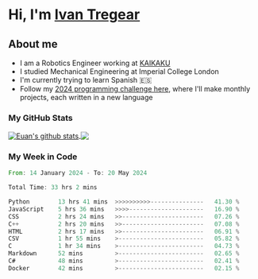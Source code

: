 # Hi, I'm [Ivan Tregear](https://www.linkedin.com/in/ivantregear/)

## About me

* I am a Robotics Engineer working at [KAIKAKU](https://github.com/KAIKAKU-AI)
* I studied Mechanical Engineering at Imperial College London
* I'm currently trying to learn Spanish :es:
* Follow my [2024 programming challenge here](https://github.com/ITregear?tab=repositories), where I'll make monthly projects, each written in a new language


### My GitHub Stats

<a href="#my-github-stats">
  <img align="center" src="https://github-readme-stats.vercel.app/api?username=itregear&count_private=true&show_icons=true&include_all_commits=true&theme=material-palenight" alt="Euan's github stats" />
</a>

<a href="#my-github-stats">
  <img align="center" src="https://github-readme-stats.vercel.app/api/top-langs/?username=itregear&layout=compact&theme=material-palenight" />
</a>

### My Week in Code
<!--START_SECTION:waka-->

```rust
From: 14 January 2024 - To: 20 May 2024

Total Time: 33 hrs 2 mins

Python        13 hrs 41 mins  >>>>>>>>>>---------------   41.30 %
JavaScript    5 hrs 36 mins   >>>>---------------------   16.90 %
CSS           2 hrs 24 mins   >>-----------------------   07.26 %
C++           2 hrs 20 mins   >>-----------------------   07.08 %
HTML          2 hrs 17 mins   >>-----------------------   06.91 %
CSV           1 hr 55 mins    >------------------------   05.82 %
C             1 hr 34 mins    >------------------------   04.73 %
Markdown      52 mins         >------------------------   02.65 %
C#            48 mins         >------------------------   02.41 %
Docker        42 mins         >------------------------   02.15 %
```

<!--END_SECTION:waka-->
